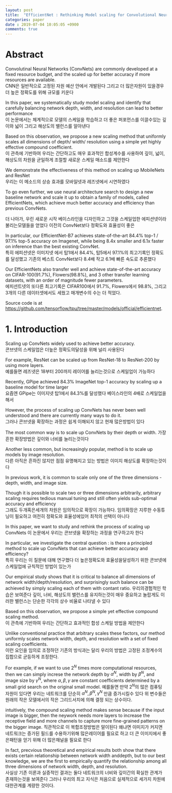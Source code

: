 ```yaml
---
layout: post
title:  "EfficientNet : Rethinking Model scaling for Convolutional Neural Networks"
categories: paper
date : 2019-07-04 10:05:05 +0900
comments: true
---
```


# Abstract

Convolutinal Neural Networks (ConvNets) are commonly developed at a fixed resource budget, and the scaled up for better accuracy if more resources are available.  
CNN은 일반적으로 고정된 자원 예산 안에서 개발된다 그리고 더 많은자원이 있을경우 더 높은 정확도를 위해 규모를 키운다

In this paper, we systematically study model scaling and identify that carefully balancing network depth, width, and resolution can lead to better performance  
이 논문에서는 체계적으로 모델의 스케일을 학습하고 더 좋은 퍼포먼스를 이끌수있는 깊이와 넓이 그리고 해상도의 밸런스를 알아낸다

Based on this observation, we propose a new scaling method that uniformly scales all dimensions of depth/ width/ resolution using a simple yet highly effective compound coefficient.  
이 관측에 기반하여 우리는 간단하고도 매우 효과적인 합성계수를 사용하여 깊이, 넓이, 해상도의 차원을 균일하게 조절할 새로운 스케일 매소드를 제안한다

We demonstrate the effectiveness of this method on scaling up MobileNets and ResNet  
우리는 이 메소드의 상승 효과를 모바일넷과 레즈넷에서 시연하였다

To go even further, we use neural architecture search to design a new baseline network and scale it up to obtain a family of models, called EfficientNets, which achieve much better accuracy and efficiency than previous ConvNets.

더 나아가, 우린 새로운 시작 베이스라인을 디자인하고 그것을 스케일업한 에피션넷이라 불리는모델들을 얻었다 이전의 ConvNet보다 정확도와 효율성이 좋은

In particular, our EfficientNet-B7 achieves state-of-the-art 84.4% top-1 / 97.1% top-5 accuracy on Imagenet, while being 8.4x smaller and 6.1x faster on inference than the best existing ConvNet.  
특히 에피션넷은 이미지넷 에서 탑1에서 84.4%, 탑5에서 97.1%의 최고기록인 정확도를 달성했고 기존의 베스트 ConvNet보다 8.4배 작고 6.1배 빠른 속도로 추론했다

Our EfficientNets also transfer well and achieve state-of-the-art accuracy on CIFAR-100(91.7%), Flowers(98.8%), and 3 other transfer learning datasets, with an order of magnitude fewer parameters.  
에피션트넷의 또다른 최고기록은 CIFAR100에서 91.7%, Flowers에서 98.8%, 그리고 3개의 다른 데이터셋에서도 세웠고 매개변수의 수는 더 적었다.


Source code is at 
https://github.com/tensorflow/tpu/tree/master/models/official/efficientnet.


# 1. Introduction

Scaling up ConvNets widely used to achieve better accuracy.    
콘브넷의 스케일업은 더높은 정확도의달성을 위해 널리 사용된다

For example, ResNet can be scaled up from ResNet-18 to ResNet-200 by using more layers.  
예를들면 레즈넷은 18부터 200까지 레이어를 늘리는것으로 스케일업이 가능하다

Recently, GPipe achieved 84.3% ImageNet top-1 accuracy by scaling up a baseline model for time larger  
요즘엔 GPipe는 이미지넷 탑1에서 84.3%를 달성했다 
베이스라인의 4배로 스케일업을해서

However, the process of scaling up ConvNets has never been well understood and there are currently many ways to do it.  
그러나 콘브넷을 확장하는 과정은 쉽게 이해되지 않고 현재 많은방법이 있다

The most common way is to scale up ConvNets by their depth or width.
가장 흔한 확장방법은 깊이와 너비를 늘리는것이다

Another less common, but increasingly popular, method is to scale up models by image resolution.  
다른 아직은 흔하진 않지만 점점 유명해지고 있는 방법은 이미지 해상도를 확장하는것이다

In previous work, it is common to scale only one of the three dimensions - depth, width, and image size.

Though it is possible to scale two or three dimensions arbitrarily, arbitrary scaling requires tedious manual tuning and still often yields sub-optimal accuracy and efficiency  
그래도 두개혹은세개의 차원은 임의적으로 확장이 가능하다. 임의확장은 지루한 수동튜닝이 필요하고 여전히 정확도와 효율성에있어 최적의 선택이 아니다

In this paper, we want to study and rethink the process of scaling up ConvNets
이 논문에서 우리는 콘브넷을 확장하는 과정을 연구하고자 한다

In particular, we investigate the central question : is there a principled method to scale up ConvNets that can achieve better accuracy and efficiency?  
특히 우리는 이 질문에 대해 연구했다
더 높은정확도와 효율성을달성하기 위한 콘브넷에 스케일업에 규칙적인 방법이 있는가

Our empirical study shows that it is critical to balance all dimensions of network width/depth/resolution, and surprisingly such balance can be achieved by simply scaling each of them with contant ratio.
우리의경험적인 학습은 보여준다
깊이, 너비, 해상도의 밸런스를 유지하는것이 매우 중요하고 놀랍게도 이러한 밸런스는 단순한 각각의 상수 비율로 나타낼 수 있다

Based on this observation, we propose a simple yet effective compound scaling method.  
이 관측에 기반하여 우리는 간단하고 효과적인 합성 스케일 방법을 제안한다

Unlike conventional practice that arbitrary scales these factors, our method uniformly scales network width, depth, and resolution with a set of fixed scaling coefficients.  
이런 요인을 임의로 조정하던 기존의 방식과는 달리 우리의 방법은 고정된 조정계수의 집합으로 균등하게 조정한다.

For example, if we want to use $2^N$ times more computational resources, then we can simply increse the network depth by $\alpha^N$, width by $\beta^N$, and image size by $\gamma^N$, where $\alpha,\beta,\gamma$ are constant coefficients determined by a small grid search on the original small model.
예를들면 만약 $2^N$의 많은 컴퓨팅 자원이 있다면 우리는 네트워크를 단순히 $\alpha^N,\beta^N,\gamma^N$ 만큼 증가시킬수 있다 
위 변수들은 원래의 작은 모델에서의 작은 그리드서치에 의해 결정 되는 상수이다.

intuitively, the compound scaling method makes sense because if the input image is bigger, then the neywork needs more layers to increase the receptive field and more channels to capture more fine-grained patterns on the bigger image.
직관적으로 이 복합조정방법은 말이된다 왜냐면 이미지가 커지면 네트워크는 증가된 필드를 수용하기위해 많은레이어를 필요로 하고 더 큰 이미지에서 좋은패턴을 얻기 위해 더 많은채널을 필요로 한다


In fact, precvious theoretical and empirical results both show that there exists certain relationship between network width anddepth, but to our best knowledge, we are the first to empirically quantify the relationship among all three dimensions of network width, depth, and resolution.  
사실상 기존 이론과 실증적인 결과는 둘다 네트워크의 너비와 깊이간의 확실한 관계가 존재하는것을 보여준다
그러나 우리의 최고 지식은 처음으로 실제적으로 세가지 차원에 대한관계를 계량한 것이다.

















